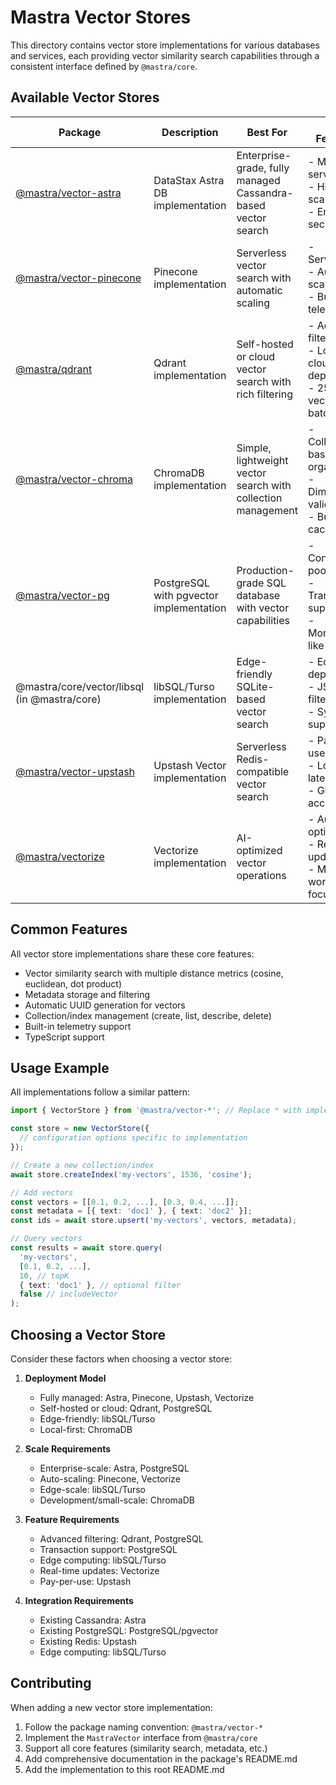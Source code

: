 # Mastra Vector Stores

This directory contains vector store implementations for various databases and services, each providing vector similarity search capabilities through a consistent interface defined by `@mastra/core`.

## Available Vector Stores

| Package                                      | Description                             | Best For                                                      | Key Features                                                                    |
| -------------------------------------------- | --------------------------------------- | ------------------------------------------------------------- | ------------------------------------------------------------------------------- |
| [@mastra/vector-astra](./astra)              | DataStax Astra DB implementation        | Enterprise-grade, fully managed Cassandra-based vector search | - Managed service<br>- High scalability<br>- Enterprise security                |
| [@mastra/vector-pinecone](./pinecone)        | Pinecone implementation                 | Serverless vector search with automatic scaling               | - Serverless<br>- Auto-scaling<br>- Built-in telemetry                          |
| [@mastra/qdrant](../stores/qdrant)            | Qdrant implementation                   | Self-hosted or cloud vector search with rich filtering        | - Advanced filtering<br>- Local or cloud deployment<br>- 256 vectors per batch  |
| [@mastra/vector-chroma](./chroma)            | ChromaDB implementation                 | Simple, lightweight vector search with collection management  | - Collection-based organization<br>- Dimension validation<br>- Built-in caching |
| [@mastra/vector-pg](./pg)                    | PostgreSQL with pgvector implementation | Production-grade SQL database with vector capabilities        | - Connection pooling<br>- Transaction support<br>- MongoDB-like filtering       |
| @mastra/core/vector/libsql (in @mastra/core) | libSQL/Turso implementation             | Edge-friendly SQLite-based vector search                      | - Edge deployment<br>- JSON filtering<br>- Sync support                         |
| [@mastra/vector-upstash](./upstash)          | Upstash Vector implementation           | Serverless Redis-compatible vector search                     | - Pay-per-use<br>- Low latency<br>- Global access                               |
| [@mastra/vectorize](../stores/vectorize)      | Vectorize implementation                | AI-optimized vector operations                                | - Auto optimization<br>- Real-time updates<br>- ML workload focused             |

## Common Features

All vector store implementations share these core features:

- Vector similarity search with multiple distance metrics (cosine, euclidean, dot product)
- Metadata storage and filtering
- Automatic UUID generation for vectors
- Collection/index management (create, list, describe, delete)
- Built-in telemetry support
- TypeScript support

## Usage Example

All implementations follow a similar pattern:

```typescript
import { VectorStore } from '@mastra/vector-*'; // Replace * with implementation

const store = new VectorStore({
  // configuration options specific to implementation
});

// Create a new collection/index
await store.createIndex('my-vectors', 1536, 'cosine');

// Add vectors
const vectors = [[0.1, 0.2, ...], [0.3, 0.4, ...]];
const metadata = [{ text: 'doc1' }, { text: 'doc2' }];
const ids = await store.upsert('my-vectors', vectors, metadata);

// Query vectors
const results = await store.query(
  'my-vectors',
  [0.1, 0.2, ...],
  10, // topK
  { text: 'doc1' }, // optional filter
  false // includeVector
);
```

## Choosing a Vector Store

Consider these factors when choosing a vector store:

1. **Deployment Model**

   - Fully managed: Astra, Pinecone, Upstash, Vectorize
   - Self-hosted or cloud: Qdrant, PostgreSQL
   - Edge-friendly: libSQL/Turso
   - Local-first: ChromaDB

2. **Scale Requirements**

   - Enterprise-scale: Astra, PostgreSQL
   - Auto-scaling: Pinecone, Vectorize
   - Edge-scale: libSQL/Turso
   - Development/small-scale: ChromaDB

3. **Feature Requirements**

   - Advanced filtering: Qdrant, PostgreSQL
   - Transaction support: PostgreSQL
   - Edge computing: libSQL/Turso
   - Real-time updates: Vectorize
   - Pay-per-use: Upstash

4. **Integration Requirements**
   - Existing Cassandra: Astra
   - Existing PostgreSQL: PostgreSQL/pgvector
   - Existing Redis: Upstash
   - Edge computing: libSQL/Turso

## Contributing

When adding a new vector store implementation:

1. Follow the package naming convention: `@mastra/vector-*`
2. Implement the `MastraVector` interface from `@mastra/core`
3. Support all core features (similarity search, metadata, etc.)
4. Add comprehensive documentation in the package's README.md
5. Add the implementation to this root README.md
